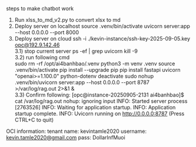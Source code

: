 steps to make chatbot work

1) Run xlss_to_md_v2.py to convert xlsx to md
2) Deploy server on localhost
    source .venv/bin/activate
    uvicorn server:app --host 0.0.0.0 --port 8000
3) Deploy server on cloud
   ssh -i ./kevin-instance/ssh-key-2025-09-05.key opc@192.9.142.46<br>
   3.1) stop current server
        ps -ef | grep uvicorn
        kill -9 <pid> <br>
   3.2) run following cmd <br>
        sudo rm -rf /opt/ai4banhbao/.venv
        python3 -m venv .venv
        source .venv/bin/activate
        pip install --upgrade pip
        pip install fastapi uvicorn "openai>=1.100.0" python-dotenv
        deactivate
        sudo nohup .venv/bin/uvicorn server:app --host 0.0.0.0 --port 8787 >/var/log/rag.out 2>&1 & <br>
   3.3) Confirm following:
      [opc@instance-20250905-2131 ai4banhbao]$ cat /var/log/rag.out
      nohup: ignoring input
      INFO:     Started server process [2763526]
      INFO:     Waiting for application startup.
      INFO:     Application startup complete.
      INFO:     Uvicorn running on http://0.0.0.0:8787 (Press CTRL+C to quit)

OCI information:
tenant name: kevintamle2020
username: kevin.tamle2020@gmail.com
pass: DollarInfMuoi